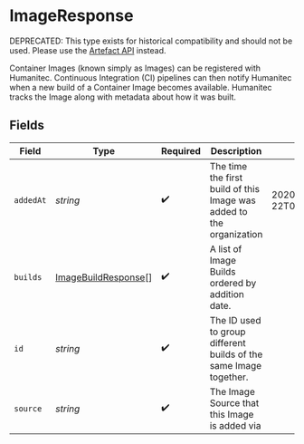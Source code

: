 # ImageResponse

DEPRECATED: This type exists for historical compatibility and should not be used. Please use the [Artefact API](https://api-docs.humanitec.com/#tag/Artefact) instead.

Container Images (known simply as Images) can be registered with Humanitec. Continuous Integration (CI) pipelines can then notify Humanitec when a new build of a Container Image becomes available. Humanitec tracks the Image along with metadata about how it was built.


## Fields

| Field                                                                | Type                                                                 | Required                                                             | Description                                                          | Example                                                              |
| -------------------------------------------------------------------- | -------------------------------------------------------------------- | -------------------------------------------------------------------- | -------------------------------------------------------------------- | -------------------------------------------------------------------- |
| `addedAt`                                                            | *string*                                                             | :heavy_check_mark:                                                   | The time the first build of this Image was added to the organization | 2020-06-22T09:37:23.523Z                                             |
| `builds`                                                             | [ImageBuildResponse](../../models/shared/imagebuildresponse.md)[]    | :heavy_check_mark:                                                   | A list of Image Builds ordered by addition date.                     |                                                                      |
| `id`                                                                 | *string*                                                             | :heavy_check_mark:                                                   | The ID used to group different builds of the same Image together.    |                                                                      |
| `source`                                                             | *string*                                                             | :heavy_check_mark:                                                   | The Image Source that this Image is added via                        |                                                                      |
